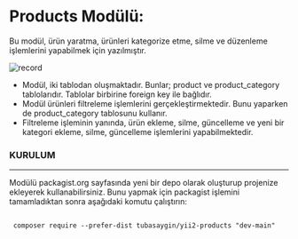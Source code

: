 <h1> Products Modülü: </h1>

Bu modül, ürün yaratma, ürünleri kategorize etme, silme ve düzenleme işlemlerini yapabilmek
için yazılmıştır.

![record](https://user-images.githubusercontent.com/70032538/104810148-e67c8b00-5803-11eb-9f6f-34347ac88c24.gif)


- Modül, iki tablodan oluşmaktadır. Bunlar; product ve product_category tablolarıdır. Tablolar birbirine foreign key ile bağlıdır.
- Modül ürünleri filtreleme işlemlerini gerçekleştirmektedir. Bunu yaparken de product_category tablosunu kullanır.
- Filtreleme işleminin yanında, ürün ekleme, silme, güncelleme ve yeni bir kategori ekleme, silme, güncelleme işlemlerini yapabilmektedir.

<h3> KURULUM </h3>
<hr>

Modülü packagist.org sayfasında yeni bir depo olarak oluşturup projenize ekleyerek kullanabilirsiniz. 
Bunu yapmak için packagist işlemini tamamladıktan sonra aşağıdaki komutu çalıştırın: 
 <pre><code>
 composer require --prefer-dist tubasaygin/yii2-products "dev-main"
 </pre></code>
 
 
